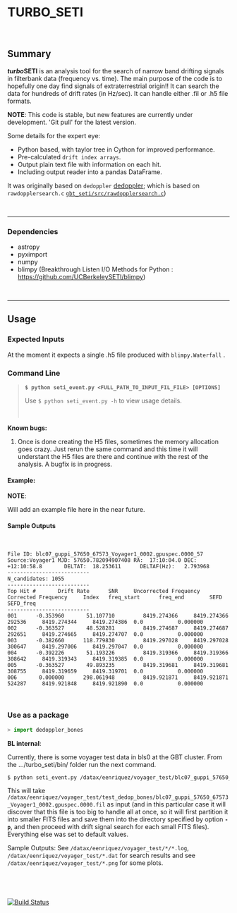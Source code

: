 TURBO_SETI
=============================

&nbsp;


## Summary


***turbo*SETI** is an analysis tool for the search of narrow band drifting signals in filterbank data (frequency vs. time).
The main purpose of the code is to hopefully one day find signals of extraterrestrial origin!!
It can search the data for hundreds of drift rates (in Hz/sec). It can handle either .fil or .h5 file formats.

**NOTE**:
This code is stable, but new features are currently under development.  'Git pull' for the latest version.

Some details for the expert eye:

- Python based, with taylor tree in Cython for improved performance.
- Pre-calculated `drift index arrays`.
- Output plain text file with information on each hit.
- Including output reader into a pandas DataFrame.

It was originally based on `dedoppler` [dedoppler](http://github.com/cs150bf/gbt_seti/); which is based on  `rawdopplersearch.c`  [`gbt_seti/src/rawdopplersearch.c`](https://github.com/UCBerkeleySETI/gbt_seti/tree/master/src/rawdopplersearch.c))

&nbsp;

-------------------

### Dependencies

- astropy
- pyximport
- numpy
- blimpy (Breakthrough Listen I/O Methods for Python :  https://github.com/UCBerkeleySETI/blimpy)

&nbsp;

--------------------------

## Usage


### Expected Inputs

At the moment it expects a single .h5 file produced with `blimpy.Waterfall` .

### Command Line

> **`$ python seti_event.py <FULL_PATH_TO_INPUT_FIL_FILE> [OPTIONS]`**
>
> Use `$ python seti_event.py -h` to view usage details.
>
> &nbsp;


**Known bugs:**

1) Once is done creating the H5 files, sometimes the memory allocation goes crazy.
Just rerun the same command and this time it will understant the H5 files are there and continue with the rest of the analysis.
A bugfix is in progress.


#### Example:

**NOTE**:

Will add an example file here in the near future.


#### Sample Outputs

&nbsp;

    File ID: blc07_guppi_57650_67573_Voyager1_0002.gpuspec.0000_57
    Source:Voyager1 MJD: 57650.782094907408 RA:  17:10:04.0 DEC:  +12:10:58.8       DELTAT:  18.253611      DELTAF(Hz):   2.793968
    --------------------------
    N_candidates: 1055
    --------------------------
    Top Hit #       Drift Rate      SNR     Uncorrected Frequency   Corrected Frequency     Index   freq_start      freq_end        SEFD    SEFD_freq
    --------------------------
    001      -0.353960       51.107710         8419.274366     8419.274366  292536     8419.274344     8419.274386  0.0           0.000000
    002      -0.363527       48.528281         8419.274687     8419.274687  292651     8419.274665     8419.274707  0.0           0.000000
    003      -0.382660      118.779830         8419.297028     8419.297028  300647     8419.297006     8419.297047  0.0           0.000000
    004      -0.392226       51.193226         8419.319366     8419.319366  308642     8419.319343     8419.319385  0.0           0.000000
    005      -0.363527       49.893235         8419.319681     8419.319681  308755     8419.319659     8419.319701  0.0           0.000000
    006       0.000000      298.061948         8419.921871     8419.921871  524287     8419.921848     8419.921890  0.0           0.000000

&nbsp;


### Use as a package

```python
> import dedoppler_bones
```

**BL internal**:

Currently, there is some voyager test data in bls0 at the GBT cluster.
From the .../turbo_seti/bin/ folder run the next command.

```bash
$ python seti_event.py /datax/eenriquez/voyager_test/blc07_guppi_57650_67573_Voyager1_0002.gpuspec.0000.fil -p <your_test_folder> -M 2
```

This will take `/datax/eenriquez/voyager_test/test_dedop_bones/blc07_guppi_57650_67573_Voyager1_0002.gpuspec.0000.fil` as input (and in this particular case it will discover that this file is too big to handle all at once, so it will first partition it into smaller FITS files and save them into the directory specified by option **`-p`**, and then proceed with drift signal search for each small FITS files). Everything else was set to default values.

Sample Outputs:
See `/datax/eenriquez/voyager_test/*/*.log`, `/datax/eenriquez/voyager_test/*.dat` for search results and see `/datax/eenriquez/voyager_test/*.png` for some plots.



&nbsp;
--------------------------

[![Build Status](https://travis-ci.org/UCBerkeleySETI/turbo_seti.svg?branch=master)](https://travis-ci.org/UCBerkeleySETI/turbo_seti)
